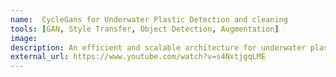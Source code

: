 ```yaml
---
name:  CycleGans for Underwater Plastic Detection and cleaning
tools: [GAN, Style Transfer, Object Detection, Augmentation]
image: 
description: An efficient and scalable architecture for underwater plastic detection and cleaning using Underwater Autonomous Vehicle (AUV) and CycleGans as Data Augmentation technique to convert in air plastic to underwater style.
external_url: https://www.youtube.com/watch?v=s4NxtjgqLME
---
```

